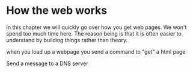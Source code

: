 # How the web works

In this chapter we will quickly go over how you get web pages. We won't spend too much time here. The reason being is that it is often easier to understand by building things rather than theory.

when you load up a webpage you send a command to "get" a html page

Send a message to a DNS server

